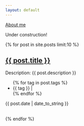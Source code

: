 ```yaml
---
layout: default
---
```



[About me](./about-me.html)


Under construction!


{% for post in site.posts limit:10 %}
  <h2 class="post-title">
    <a href="{{post.url | prepend:site.baseurl | prepend:site.url}}">
      {{ post.title }}
    </a>
  </h2>

  <div class="post-descr">
      Description: {{ post.description }}
  </div>

  <ul id="tags">
    {% for tag in post.tags %}
    <!--<li><a href="{{site.baseurl | prepend:site.url}}/tag/{{ tag }}">{{ tag }}</a>|</li> -->
    <li >{{ tag }} | </li>
    {% endfor %}
  </ul>

  <div class="post-meta">
  <div class="post-time">
    <i class="fa fa-calendar"></i>
    <time datetime='{{ post.date | date: "%Y-%m-%d" }}'>{{ post.date | date_to_string }}</time>
    <br><br>
  </div>

</div>


  {% endfor %}


<!--<div class="post-footer">
  <div class="column-full">
    <h3><a href="{{ '/archive.html' | prepend: site.baseurl | prepend: site.url }}">Blog archive</a></h3>
  </div>
</div>-->
